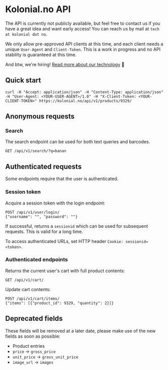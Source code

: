 # Kolonial.no API

The API is currently not publicly available, but feel free to contact us if you have a great idea and want early access! You can reach us by mail at `tech at kolonial dot no`.

We only allow pre-approved API clients at this time, and each client needs a unique `User-Agent` and `Client-Token`. This is a work in progress and no API stability is guaranteed at this time.

And btw, we're hiring! [Read more about our technology](https://kolonial.no/om/teknologi/) :raised_hands:


## Quick start

    curl -H "Accept: application/json" -H "Content-Type: application/json" -H "User-Agent: <YOUR-USER-AGENT>/1.0" -H "X-Client-Token: <YOUR-CLIENT-TOKEN>" https://kolonial.no/api/v1/products/9329/


## Anonymous requests


### Search

The search endpoint can be used for both text queries and barcodes.

    GET /api/v1/search/?q=banan


## Authenticated requests

Some endpoints require that the user is authenticated.

### Session token

Acquire a session token with the login endpoint:


    POST /api/v1/user/login/
    {"username": "", "password": ""}

If successful, returns a `sessionid` which can be used for subsequent requests. This is valid for a long time.

To access authenticated URLs, set HTTP header `Cookie: sessionid=<token>`.


### Authenticated endpoints

Returns the current user's cart with full product contents:

    GET /api/v1/cart/


Update cart contents:

    POST /api/v1/cart/items/
    {"items": [{"product_id": 9329, "quantity": 2}]}


## Deprecated fields

These fields will be removed at a later date, please make use of the new fields as soon as possible:

- Product entries
 - `price` -> `gross_price`
 - `unit_price` -> `gross_unit_price`
 - `image_url` -> `images`
